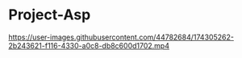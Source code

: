 # Project-Asp


https://user-images.githubusercontent.com/44782684/174305262-2b243621-f116-4330-a0c8-db8c600d1702.mp4
